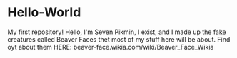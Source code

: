 # Hello-World
My first repository!
Hello, I'm Seven Pikmin, I exist, and I made up the fake creatures called Beaver Faces thet most of my stuff here will be about. Find oyt about them HERE: beaver-face.wikia.com/wiki/Beaver_Face_Wikia
